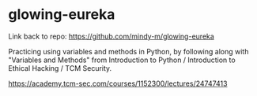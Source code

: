 # glowing-eureka

Link back to repo: https://github.com/mindy-m/glowing-eureka


Practicing using variables and methods in Python, by following along with "Variables and Methods" from Introduction to Python / Introduction to Ethical Hacking / TCM Security.

https://academy.tcm-sec.com/courses/1152300/lectures/24747413